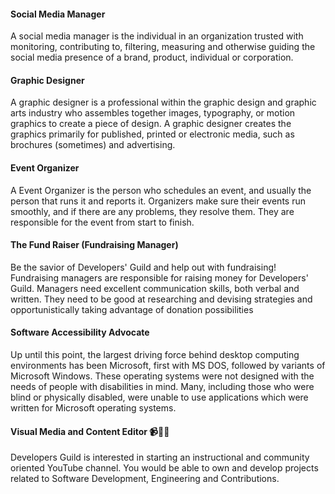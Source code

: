 #### Social Media Manager 
A social media manager is the individual in an organization trusted with monitoring, contributing to, filtering, measuring and otherwise guiding the social media presence of a brand, product, individual or corporation.
#### Graphic Designer
A graphic designer is a professional within the graphic design and graphic arts industry who assembles together images, typography, or motion graphics to create a piece of design. A graphic designer creates the graphics primarily for published, printed or electronic media, such as brochures (sometimes) and advertising.
#### Event Organizer
A Event Organizer is the person who schedules an event, and usually the person that runs it and reports it. Organizers make sure their events run smoothly, and if there are any problems, they resolve them. They are responsible for the event from start to finish.
#### The Fund Raiser (Fundraising Manager)
Be the savior of Developers' Guild and help out with fundraising! Fundraising managers are responsible for raising money for Developers' Guild. Managers need excellent communication skills, both verbal and written. They need to be good at researching and devising strategies and opportunistically taking advantage of donation possibilities
#### Software Accessibility Advocate
Up until this point, the largest driving force behind desktop computing environments has been Microsoft, first with MS DOS, followed by variants of Microsoft Windows. These operating systems were not designed with the needs of people with disabilities in mind. Many, including those who were blind or physically disabled, were unable to use applications which were written for Microsoft operating systems.
#### Visual Media and Content Editor 📹👩‍💻
Developers Guild is interested in starting an instructional and community oriented YouTube channel.
You would be able to own and develop projects related to Software Development,
Engineering and Contributions.
